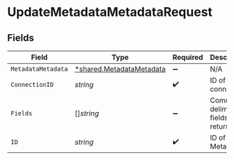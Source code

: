 # UpdateMetadataMetadataRequest


## Fields

| Field                                                                      | Type                                                                       | Required                                                                   | Description                                                                |
| -------------------------------------------------------------------------- | -------------------------------------------------------------------------- | -------------------------------------------------------------------------- | -------------------------------------------------------------------------- |
| `MetadataMetadata`                                                         | [*shared.MetadataMetadata](../../../pkg/models/shared/metadatametadata.md) | :heavy_minus_sign:                                                         | N/A                                                                        |
| `ConnectionID`                                                             | *string*                                                                   | :heavy_check_mark:                                                         | ID of the connection                                                       |
| `Fields`                                                                   | []*string*                                                                 | :heavy_minus_sign:                                                         | Comma-delimited fields to return                                           |
| `ID`                                                                       | *string*                                                                   | :heavy_check_mark:                                                         | ID of the Metadata                                                         |